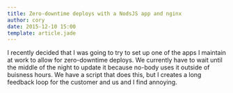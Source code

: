 ```yaml
---
title: Zero-downtime deploys with a NodsJS app and nginx
author: cory
date: 2015-12-10 15:00
template: article.jade
---
```


I recently decided that I was going to try to set up one of the apps I maintain at work to allow for zero-downtime deploys. We currently have to wait until the middle of the night to update it because no-body uses it outside of buisness hours. We have a script that does this, but I creates a long feedback loop for the customer and us and I find annoying.